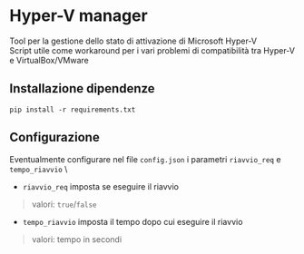 # Hyper-V manager

Tool per la gestione dello stato di attivazione di Microsoft Hyper-V \
Script utile come workaround per i vari problemi di compatibilità tra Hyper-V e VirtualBox/VMware

## Installazione dipendenze

`pip install -r requirements.txt`

## Configurazione

Eventualmente configurare nel file `config.json` i parametri `riavvio_req` e `tempo_riavvio` \

- `riavvio_req` imposta se eseguire il riavvio

> valori: `true`/`false`

- `tempo_riavvio` imposta il tempo dopo cui eseguire il riavvio

> valori: tempo in secondi
